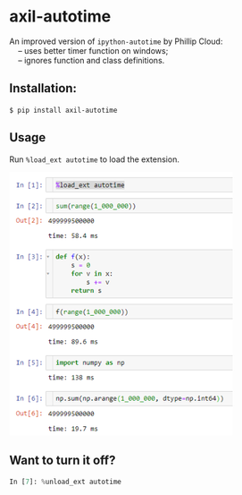 # axil-autotime
An improved version of `ipython-autotime` by Phillip Cloud:  
&nbsp; &nbsp; – uses better timer function on windows;  
&nbsp; &nbsp; – ignores function and class definitions.

## Installation:

```
$ pip install axil-autotime
```

## Usage

Run `%load_ext autotime` to load the extension.

<img src="https://raw.githubusercontent.com/axil/axil-autotime/master/img/screenshot.png" width="400">

## Want to turn it off?

```python
In [7]: %unload_ext autotime
```
